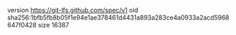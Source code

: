version https://git-lfs.github.com/spec/v1
oid sha256:1bfb5fb8b05f1e94e1ae378461d4431a893a283ce4a0933a2acd5968647f0428
size 16387
